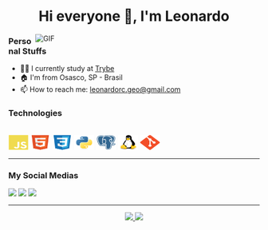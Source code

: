 <h1 align = "center"> Hi everyone 👋, I'm Leonardo </h1>

<img align="right" alt="GIF" width="450px" src="https://media.giphy.com/media/836HiJc7pgzy8iNXCn/giphy.gif" />

<h3> Personal Stuffs </h3>

- 🧑‍💻 I currently study at [Trybe](https://www.betrybe.com/)
- 🏠 I'm from Osasco, SP - Brasil
- 📫 How to reach me: leonardorc.geo@gmail.com


<h3> Technologies </h3>

<div style="display: inline_block" ><br>
  <img alt="Leo-Js" height="30" width="40" src="https://raw.githubusercontent.com/devicons/devicon/master/icons/javascript/javascript-plain.svg">
  <img alt="Leo-HTML" height="30" width="40" src="https://raw.githubusercontent.com/devicons/devicon/master/icons/html5/html5-original.svg">
  <img alt="Leo-CSS" height="30" width="40" src="https://raw.githubusercontent.com/devicons/devicon/master/icons/css3/css3-original.svg">
  <img alt="Leo-Python" height="30" width="40" src="https://raw.githubusercontent.com/devicons/devicon/master/icons/python/python-original.svg">
  <img alt="Leo-Post" width="40" height="30"src="https://raw.githubusercontent.com/devicons/devicon/master/icons/postgresql/postgresql-plain.svg">
  <img alt="Leo-Linux" width="40" height="30" src="https://raw.githubusercontent.com/devicons/devicon/master/icons/linux/linux-original.svg">
  <img alt="Leo-git" width="40" height="30" src="https://raw.githubusercontent.com/devicons/devicon/master/icons/git/git-original.svg">
</div>

<hr>

<h3> My Social Medias</h3>

<div> 
 
  <a href = "mailto:leonardorc.geo@gmail.com" target="_blank"><img src="https://img.shields.io/badge/-Gmail-%23333?style=for-the-badge&logo=gmail&logoColor=white"></a>
  <a href="https://www.linkedin.com/in/leonardo-gs/" target="_blank"><img src="https://img.shields.io/badge/-LinkedIn-%230077B5?style=for-the-badge&logo=linkedin&logoColor=white" target="_blank"></a>
  <a href="https://instagram.com/leonardolg_" target="_blank"><img src="https://img.shields.io/badge/-Instagram-%23FF7E00?style=for-the-badge&logo=instagram&logoColor=white" target="_blank"></a>
  
</div>


<hr>

<div align="center">
  <a href="https://github.com/leosilvalg">
    <img height="150em" src="https://github-readme-stats.vercel.app/api?username=leosilvalg&show_icons=true&theme=dracula&include_all_commits=true&count_private=true"/>
  <img height="150em" src="https://github-readme-stats.vercel.app/api/top-langs/?username=leosilvalg&layout=compact&langs_count=7&theme=dracula"/>
</div>
